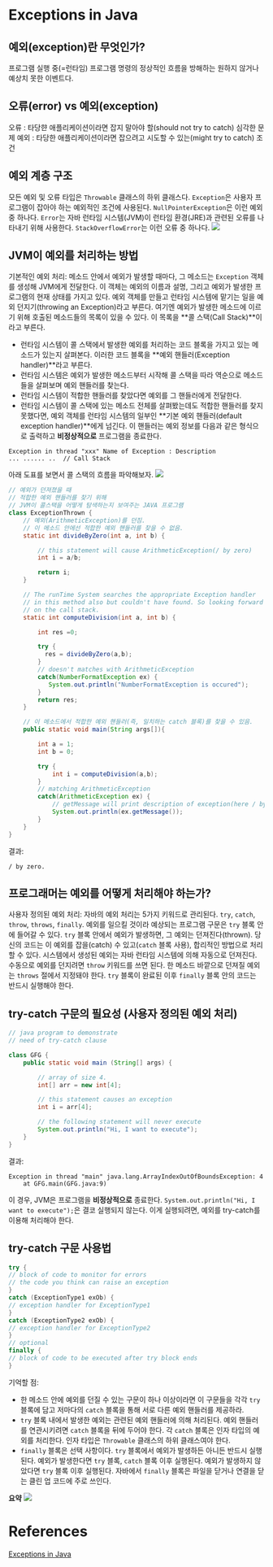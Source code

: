 # Exceptions in Java

## 예외(exception)란 무엇인가?
프로그램 실행 중(=런타임) 프로그램 명령의 정상적인 흐름을 방해하는 원하지 않거나 예상치 못한 이벤트다.

## 오류(error) vs 예외(exception)
오류 : 타당햔 애플리케이션이라면 잡지 말아야 할(should not try to catch) 심각한 문제
예외 : 타당한 애플리케이션이라면 잡으려고 시도할 수 있는(might try to catch) 조건

## 예외 계층 구조
모든 예외 및 오류 타입은 `Throwable` 클래스의 하위 클래스다. `Exception`은 사용자 프로그램이 잡아야 하는 예외적인 조건에 사용된다. `NullPointerException`은 이런 예외 중 하나다. `Error`는 자바 런타임 시스템(JVM)이 런타임 환경(JRE)과 관련된 오류를 나타내기 위해 사용한다. `StackOverflowError`는 이런 오류 중 하나다.
![](http://cdncontribute.geeksforgeeks.org/wp-content/uploads/Exception-in-java1.png)

## JVM이 예외를 처리하는 방법
기본적인 예외 처리: 메소드 안에서 예외가 발생할 때마다, 그 메소드는 `Exception` 객체를 생성해 JVM에게 전달한다. 이 객체는 예외의 이름과 설명, 그리고 예외가 발생한 프로그램의 현재 상태를 가지고 있다. 예외 객체를 만들고 런타임 시스템에 맡기는 일을 예외 던지기(throwing an Exception)라고 부른다. 여기엔 예외가 발생한 메소드에 이르기 위해 호출된 메소드들의 목록이 있을 수 있다. 이 목록을 **콜 스택(Call Stack)**이라고 부른다.
- 런타임 시스템이 콜 스택에서 발생한 예외를 처리하는 코드 블록을 가지고 있는 메소드가 있는지 살펴본다. 이러한 코드 블록을 **예외 핸들러(Exception handler)**라고 부른다.
- 런타임 시스템은 예외가 발생한 메소드부터 시작해 콜 스택을 따라 역순으로 메소드들을 살펴보며 예외 핸들러를 찾는다.
- 런타임 시스템이 적합한 핸들러를 찾았다면 예외를 그 핸들러에게 전달한다.
- 런타임 시스템이 콜 스택에 있는 메소드 전체를 살펴봤는데도 적합한 핸들러를 찾지 못했다면, 예외 객체를 런타임 시스템의 일부인 **기본 예외 핸들러(default exception handler)**에게 넘긴다. 이 핸들러는 예외 정보를 다음과 같은 형식으로 출력하고 **비정상적으로** 프로그램을 종료한다.
```
Exception in thread "xxx" Name of Exception : Description
... ...... ..  // Call Stack
```

아래 도표를 보면서 콜 스택의 흐름을 파악해보자.
![](https://www.geeksforgeeks.org/wp-content/uploads/call-stack.png)

```java
// 예외가 던져졌을 때
// 적합한 예외 핸들러를 찾기 위해
// JVM이 콜스택을 어떻게 탐색하는지 보여주는 JAVA 프로그램
class ExceptionThrown {
    // 예외(ArithmeticException)를 던짐.
    // 이 메소드 안에선 적합한 예외 핸들러를 찾을 수 없음.
    static int divideByZero(int a, int b) {

        // this statement will cause ArithmeticException(/ by zero)
        int i = a/b;

        return i;
    }

    // The runTime System searches the appropriate Exception handler
    // in this method also but couldn't have found. So looking forward
    // on the call stack.
    static int computeDivision(int a, int b) {

        int res =0;

        try {
          res = divideByZero(a,b);
        }
        // doesn't matches with ArithmeticException
        catch(NumberFormatException ex) {
           System.out.println("NumberFormatException is occured");
        }
        return res;
    }

    // 이 메소드에서 적합한 예외 핸들러(즉, 일치하는 catch 블록)를 찾을 수 있음.
    public static void main(String args[]){

        int a = 1;
        int b = 0;

        try {
            int i = computeDivision(a,b);
        }
        // matching ArithmeticException
        catch(ArithmeticException ex) {
            // getMessage will print description of exception(here / by zero)
            System.out.println(ex.getMessage());
        }
    }
}
```
결과:
```
/ by zero.
```

## 프로그래머는 예외를 어떻게 처리해야 하는가?
사용자 정의된 예외 처리: 자바의 예외 처리는 5가지 키워드로 관리된다. `try`, `catch`, `throw`, `throws`, `finally`. 예외를 일으킬 것이라 예상되는 프로그램 구문은 `try` 블록 안에 들어갈 수 있다. `try` 블록 안에서 예외가 발생하면, 그 예외는 던져진다(thrown). 당신의 코드는 이 예외를 잡을(catch) 수 있고(`catch` 블록 사용), 합리적인 방법으로 처리할 수 있다. 시스템에서 생성된 예외는 자바 런타임 시스템에 의해 자동으로 던져진다. 수동으로 예외를 던지려면 `throw` 키워드를 쓰면 된다. 한 메소드 바깥으로 던져질 예외는 `throws` 절에서 지정돼야 한다. `try` 블록이 완료된 이후 `finally` 블록 안의 코드는 반드시 실행해야 한다.


## try-catch 구문의 필요성 (사용자 정의된 예외 처리)
```java
// java program to demonstrate
// need of try-catch clause

class GFG {
    public static void main (String[] args) {

        // array of size 4.
        int[] arr = new int[4];

        // this statement causes an exception
        int i = arr[4];

        // the following statement will never execute
        System.out.println("Hi, I want to execute");
    }
}
```
결과:
```
Exception in thread "main" java.lang.ArrayIndexOutOfBoundsException: 4
    at GFG.main(GFG.java:9)
```
이 경우, JVM은 프로그램을 **비정상적으로** 종료한다. `System.out.println("Hi, I want to execute");`은 결코 실행되지 않는다. 이게 실행되려면, 예외를 try-catch를 이용해 처리해야 한다.

## try-catch 구문 사용법
```java
try {
// block of code to monitor for errors
// the code you think can raise an exception
}
catch (ExceptionType1 exOb) {
// exception handler for ExceptionType1
}
catch (ExceptionType2 exOb) {
// exception handler for ExceptionType2
}
// optional
finally {
// block of code to be executed after try block ends
}
```
기억할 점:
- 한 메소드 안에 예외를 던질 수 있는 구문이 하나 이상이라면 이 구문들을 각각 `try` 블록에 담고 저마다의 `catch` 블록을 통해 서로 다른 예외 핸들러를 제공하라.
- `try` 블록 내에서 발생한 예외는 관련된 예외 핸들러에 의해 처리된다. 예외 핸들러를 연관시키려면 `catch` 블록을 뒤에 두어야 한다. 각 `catch` 블록은 인자 타입의 예외를 처리한다. 인자 타입은 `Throwable` 클래스의 하위 클래스여야 한다.
- `finally` 블록은 선택 사항이다. `try` 블록에서 예외가 발생하든 아니든 반드시 실행된다. 예외가 발생한다면 `try` 블록, `catch` 블록 이후 실행된다. 예외가 발생하지 않았다면 `try` 블록 이후 실행된다. 자바에서 `finally` 블록은 파일을 닫거나 연결을 닫는 클린 업 코드에 주로 쓰인다.


**요약**
![](http://cdncontribute.geeksforgeeks.org/wp-content/uploads/Exception.png)


# References
[Exceptions in Java](https://www.geeksforgeeks.org/exceptions-in-java/)
